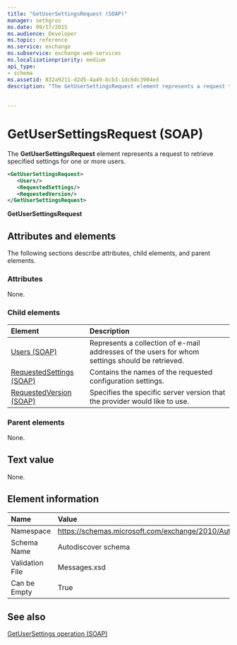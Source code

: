 ```yaml
---
title: "GetUserSettingsRequest (SOAP)"
manager: sethgros
ms.date: 09/17/2015
ms.audience: Developer
ms.topic: reference
ms.service: exchange
ms.subservice: exchange-web-services
ms.localizationpriority: medium
api_type:
- schema
ms.assetid: 832a9211-d2d5-4a49-bcb3-1dc6dc3904ed
description: "The GetUserSettingsRequest element represents a request to retrieve specified settings for one or more users."
 
 
---
```


# GetUserSettingsRequest (SOAP)

The **GetUserSettingsRequest** element represents a request to retrieve specified settings for one or more users. 
  
```XML
<GetUserSettingsRequest>
   <Users/>
   <RequestedSettings/>
   <RequestedVersion/>
</GetUserSettingsRequest>
```

 **GetUserSettingsRequest**
## Attributes and elements

The following sections describe attributes, child elements, and parent elements.
  
### Attributes

None.
  
### Child elements

|**Element**|**Description**|
|:-----|:-----|
|[Users (SOAP)](users-soap.md) <br/> |Represents a collection of e-mail addresses of the users for whom settings should be retrieved.  <br/> |
|[RequestedSettings (SOAP)](requestedsettings-soap.md) <br/> |Contains the names of the requested configuration settings.  <br/> |
|[RequestedVersion (SOAP)](requestedversion-soap.md) <br/> |Specifies the specific server version that the provider would like to use.  <br/> |
   
### Parent elements

None.
  
## Text value

None.
  
## Element information

|**Name**|**Value**|
|:-----|:-----|
|Namespace  <br/> |https://schemas.microsoft.com/exchange/2010/Autodiscover  <br/> |
|Schema Name  <br/> |Autodiscover schema  <br/> |
|Validation File  <br/> |Messages.xsd  <br/> |
|Can be Empty  <br/> |True  <br/> |
   
## See also



[GetUserSettings operation (SOAP)](getusersettings-operation-soap.md)

